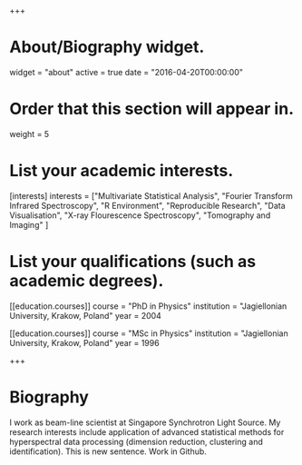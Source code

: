+++
# About/Biography widget.
widget = "about"
active = true
date = "2016-04-20T00:00:00"

# Order that this section will appear in.
weight = 5

# List your academic interests.
[interests]
  interests = ["Multivariate Statistical Analysis",
    "Fourier Transform Infrared Spectroscopy",
    "R Environment",
    "Reproducible Research",
    "Data Visualisation",
    "X-ray Flourescence Spectroscopy",
    "Tomography and Imaging"
  ]

# List your qualifications (such as academic degrees).
[[education.courses]]
  course = "PhD in Physics"
  institution = "Jagiellonian University, Krakow, Poland"
  year = 2004

[[education.courses]]
  course = "MSc in Physics"
  institution = "Jagiellonian University, Krakow, Poland"
  year = 1996
 
+++

# Biography

I work as beam-line scientist at Singapore Synchrotron Light Source. My research interests include application of advanced statistical methods for hyperspectral data processing (dimension reduction, clustering and identification). This is new sentence.
Work in Github.
